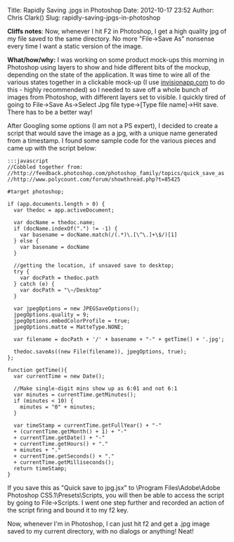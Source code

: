 Title: Rapidly Saving .jpgs in Photoshop
Date: 2012-10-17 23:52
Author: Chris Clark()
Slug: rapidly-saving-jpgs-in-photoshop

**Cliffs notes**: Now, whenever I hit F2 in Photoshop, I get a high
quality jpg of my file saved to the same directory. No more
"File-&gt;Save As" nonsense every time I want a static version of the
image.  
  
**What/how/why:** I was working on some product mock-ups this morning in
Photoshop using layers to show and hide different bits of the mockup,
depending on the state of the application. It was time to wire all of
the various states together in a clickable mock-up (I use
[invisionapp.com](http://invisionapp.com/) to do this - highly
recommended) so I needed to save off a whole bunch of images from
Photoshop, with different layers set to visible. I quickly tired of
going to File-&gt;Save As-&gt;Select Jpg file type-&gt;\[Type file
name\]-&gt;Hit save. There has to be a better way!  
  
After Googling some options (I am not a PS expert), I decided to create
a script that would save the image as a jpg, with a unique name
generated from a timestamp. I found some sample code for the various
pieces and came up with the script below:  

    :::javascript
    //Cobbled together from:
    //http://feedback.photoshop.com/photoshop_family/topics/quick_save_as
    //http://www.polycount.com/forum/showthread.php?t=85425
    
    #target photoshop;
    
    if (app.documents.length > 0) {
      var thedoc = app.activeDocument;
      
      var docName = thedoc.name;
      if (docName.indexOf(".") != -1) {
        var basename = docName.match(/(.*)\.[\^\.]+\$/)[1]
      } else {
        var basename = docName
      }
      
      //getting the location, if unsaved save to desktop;
      try {
        var docPath = thedoc.path
      } catch (e) {
        var docPath = "\~/Desktop"
      }
      
      var jpegOptions = new JPEGSaveOptions();
      jpegOptions.quality = 9;
      jpegOptions.embedColorProfile = true;
      jpegOptions.matte = MatteType.NONE;
      
      var filename = docPath + '/' + basename + "-" + getTime() + '.jpg';
      
      thedoc.saveAs((new File(filename)), jpegOptions, true);
    }; 
      
    function getTime(){
      var currentTime = new Date();
      
      //Make single-digit mins show up as 6:01 and not 6:1
      var minutes = currentTime.getMinutes();
      if (minutes < 10) {
        minutes = "0" + minutes;
      }
      
      var timeStamp = currentTime.getFullYear() + "-"
      + (currentTime.getMonth() + 1) + "-"
      + currentTime.getDate() + "-"
      + currentTime.getHours() + "."
      + minutes + "."
      + currentTime.getSeconds() + "."
      + currentTime.getMilliseconds();
      return timeStamp;
    }

If you save this as "Quick
save to jpg.jsx" to \\Program Files\\Adobe\\Adobe Photoshop
CS5.1\\Presets\\Scripts, you will then be able to access the script by
going to File-&gt;Scripts. I went one step further and recorded an
action of the script firing and bound it to my f2 key.
  
Now, whenever I'm in Photoshop, I can just hit f2 and get a .jpg image
saved to my current directory, with no dialogs or anything! Neat!
